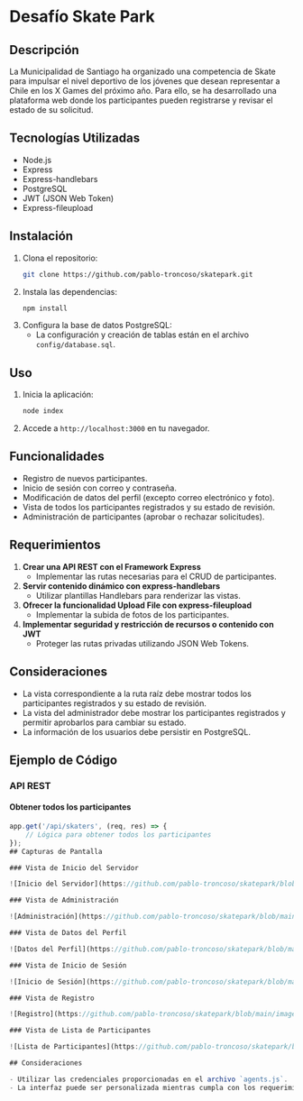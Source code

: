 # Desafío Skate Park

## Descripción

La Municipalidad de Santiago ha organizado una competencia de Skate para impulsar el nivel deportivo de los jóvenes que desean representar a Chile en los X Games del próximo año. Para ello, se ha desarrollado una plataforma web donde los participantes pueden registrarse y revisar el estado de su solicitud.

## Tecnologías Utilizadas

- Node.js
- Express
- Express-handlebars
- PostgreSQL
- JWT (JSON Web Token)
- Express-fileupload

## Instalación

1. Clona el repositorio:
    ```sh
    git clone https://github.com/pablo-troncoso/skatepark.git
    ```
2. Instala las dependencias:
    ```sh
    npm install
    ```
3. Configura la base de datos PostgreSQL:
    - La configuración y creación de tablas están en el archivo `config/database.sql`.

## Uso

1. Inicia la aplicación:
    ```sh
    node index
    ```
2. Accede a `http://localhost:3000` en tu navegador.

## Funcionalidades

- Registro de nuevos participantes.
- Inicio de sesión con correo y contraseña.
- Modificación de datos del perfil (excepto correo electrónico y foto).
- Vista de todos los participantes registrados y su estado de revisión.
- Administración de participantes (aprobar o rechazar solicitudes).

## Requerimientos

1. **Crear una API REST con el Framework Express**
    - Implementar las rutas necesarias para el CRUD de participantes.
2. **Servir contenido dinámico con express-handlebars**
    - Utilizar plantillas Handlebars para renderizar las vistas.
3. **Ofrecer la funcionalidad Upload File con express-fileupload**
    - Implementar la subida de fotos de los participantes.
4. **Implementar seguridad y restricción de recursos o contenido con JWT**
    - Proteger las rutas privadas utilizando JSON Web Tokens.

## Consideraciones

- La vista correspondiente a la ruta raíz debe mostrar todos los participantes registrados y su estado de revisión.
- La vista del administrador debe mostrar los participantes registrados y permitir aprobarlos para cambiar su estado.
- La información de los usuarios debe persistir en PostgreSQL.

## Ejemplo de Código

### API REST

#### Obtener todos los participantes

```javascript
app.get('/api/skaters', (req, res) => {
    // Lógica para obtener todos los participantes
});
## Capturas de Pantalla

### Vista de Inicio del Servidor

![Inicio del Servidor](https://github.com/pablo-troncoso/skatepark/blob/main/images/skatepark01.jpg)

### Vista de Administración

![Administración](https://github.com/pablo-troncoso/skatepark/blob/main/images/skatepark06%20administracion.png)

### Vista de Datos del Perfil

![Datos del Perfil](https://github.com/pablo-troncoso/skatepark/blob/main/images/skatepark05%20datos.png)

### Vista de Inicio de Sesión

![Inicio de Sesión](https://github.com/pablo-troncoso/skatepark/blob/main/images/skatepark04%20inicio.png)

### Vista de Registro

![Registro](https://github.com/pablo-troncoso/skatepark/blob/main/images/skatepark03%20registros.png)

### Vista de Lista de Participantes

![Lista de Participantes](https://github.com/pablo-troncoso/skatepark/blob/main/images/skatepark02%20participantes.png)

## Consideraciones

- Utilizar las credenciales proporcionadas en el archivo `agents.js`.
- La interfaz puede ser personalizada mientras cumpla con los requerimientos.
